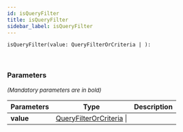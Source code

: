 ```yaml
---
id: isQueryFilter
title: isQueryFilter
sidebar_label: isQueryFilter
---
```


```tsx
isQueryFilter(value: QueryFilterOrCriteria | ): 
```
<br/>



### Parameters

<font size="2"><i>(Mandatory parameters are in bold)</i></font>

| Parameters | Type | Description |
| --------- | ---- | ----------- |
| **value** | [QueryFilterOrCriteria](/framework-api/types/QueryFilterOrCriteria.md) \|  |  |
